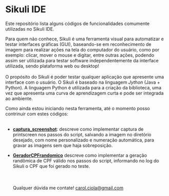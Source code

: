 # Sikuli IDE

Este repositório  lista  alguns códigos de funcionalidades comumente utilizadas no Sikuli IDE. 

Para quem não conhece, Sikuli é uma ferramenta visual para automatizar e testar interfaces gráficas (GUI), baseando-se em reconhecimento de imagem para realizar ações na tela do computador do usuário, como por exemplo: clicar, mover o mouse e digitar, entre outras ações, podendo assim ser utilizada para testar software independentemente da interface utilizada, sendo plataforma web ou desktop!
<br></br>
O propósito do Sikuli é poder testar qualquer aplicação que apresente uma interface com o usuário. O Sikuli é baseado na linguagem <i>Jython</i> (Java + Python). A linguagem Python é utilizada para a criação da biblioteca, uma vez que apresenta uma curva de aprendizagem curta e pode ser integrada ao ambiente.

Como ainda estou iniciando nesta ferramenta, até o momento posso contrinuir com estes códigos:
<br></br>
- <a href="https://github.com/CarolCiola/SikuliIDE/blob/master/captura_screenshot.md"><b>captura_screenshot</b></a>: descreve como implementar captura de printscreen nos passos do script, salvando a imagem no diretório desejado, com nome personalizado e numeração automática, para gravar as imagens sem que haja sobreposição.

- <a href="https://github.com/CarolCiola/SikuliIDE/blob/master/GeradorCPFrandomico.md"><b>GeradorCPFrandomico</b></a> descreve como implementar a geração randômica de CPF válido nos passos do script, informando no log do Sikuli o CPF que foi gerado no teste.
<br></br><br></br>
Qualquer dúvida me contate! carol.ciola@gmail.com
